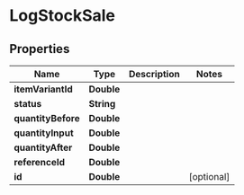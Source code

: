 
# LogStockSale

## Properties
Name | Type | Description | Notes
------------ | ------------- | ------------- | -------------
**itemVariantId** | **Double** |  | 
**status** | **String** |  | 
**quantityBefore** | **Double** |  | 
**quantityInput** | **Double** |  | 
**quantityAfter** | **Double** |  | 
**referenceId** | **Double** |  | 
**id** | **Double** |  |  [optional]



